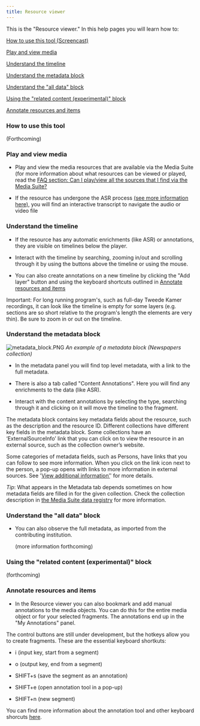 ```yaml
---
title: Resource viewer
---
```


This is the "Resource viewer." In this help pages you will learn how to:

[How to use this tool (Screencast)](#screencast)

[Play and view media](#play-view)

[Understand the timeline](#timeline)

[Understand the metadata block](#metadata)

[Understand the "all data" block](#all-data)

[Using the "related content (experimental)" block](#related-content)

[Annotate resources and items](#annotate)

### <a name="screencast"></a> How to use this tool

\(Forthcoming)

### <a name="play-view"></a> Play and view media

* Play and view the media resources that are available via the Media Suite (for more information about what resources can be viewed or played, read the [FAQ section: Can I play/view all the sources that I find via the Media Suite?](/documentation/faq/can-play-view)

* If the resource has undergone the ASR process [(see more information here)](/documentation/data/automatic-enrichments), you will find an interactive transcript to navigate the audio or video file

### <a name="timeline"></a> Understand the timeline

* If the resource has any automatic enrichments (like ASR) or annotations, they are visible on timelines below the player.

* Interact with the timeline by searching, zooming in/out and scrolling through it by using the buttons above the timeline or using the mouse.

* You can also create annotations on a new timeline by clicking the "Add layer" button and using the keyboard shortcuts outlined in [Annotate resources and items](#annotate)

Important: For long running program's, such as full-day Tweede Kamer recordings, it can look like the timeline is empty for some layers (e.g. sections are so short relative to the program's length the elements are very thin). Be sure to zoom in or out on the timeline.

### <a name="metadata"></a> Understand the metadata block

![metadata_block.PNG](/uploads/metadata_block.PNG)
*An example of a metadata block (Newspapers collection)*

* In the metadata panel you will find top level metadata, with a link to the full metadata.

* There is also a tab called "Content Annotations". Here you will find any enrichments to the data (like ASR).

* Interact with the content annotations by selecting the type, searching through it and clicking on it will move the timeline to the fragment.

The metadata block contains key metadata fields about the resource, such as the description and the resource ID. Different collections have different key fields in the metadata block. Some collections have an ‘ExternalSourceInfo’ link that you can click on to view the resource in an external source, such as the collection owner’s website.

Some categories of metadata fields, such as Persons, have links that you can follow to see more information. When you click on the link icon next to the person, a pop-up opens with links to more information in external sources. See  '[View additional information’](/documentation/howtos/view-additional-information)' for more details.

*Tip*: What appears in the Metadata tab depends sometimes on how metadata fields are filled in for the given collection. Check the collection description in [the Media Suite data registry](https://mediasuitedata.clariah.nl/) for more information.

### <a name="all-data"></a> Understand the "all data" block

* You can also observe the full metadata, as imported from the contributing institution.

  \(more information forthcoming)

### <a name="related-content"></a> Using the "related content (experimental)" block

\(forthcoming)

### <a name="annotate"></a> Annotate resources and items

* In the Resource viewer you can also bookmark and add manual annotations to the media objects. You can do this for the entire media object or for your selected fragments. The annotations end up in the "My Annotations" panel.

The control buttons are still under development, but the hotkeys allow you to create fragments. These are the essential keyboard shortkuts:

* i (input key, start from a segment)

* o (output key, end from a segment)

* SHIFT\+s (save the segment as an annotation)

* SHIFT\+e (open annotation tool in a pop-up)

* SHIFT\+n (new segment)

You can find more information about the annotation tool and other keyboard shorcuts [here](/documentation/tools/annotate).